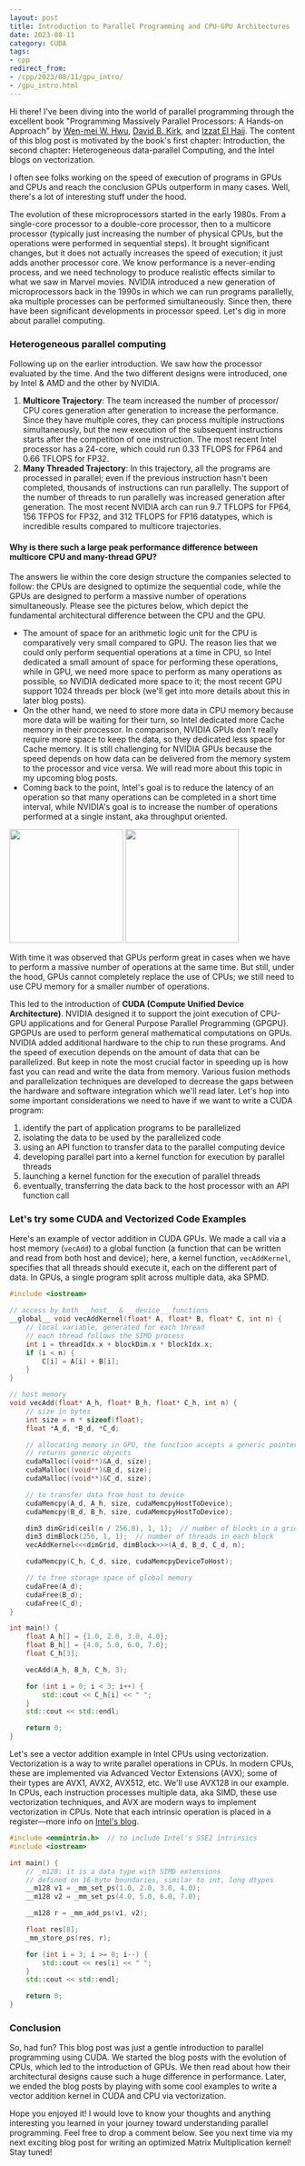 ```yaml
---
layout: post
title: Introduction to Parallel Programming and CPU-GPU Architectures
date: 2023-08-11
category: CUDA
tags:
- cpp
redirect_from:
- /cpp/2023/08/11/gpu_intro/
- /gpu_intro.html
---
```


Hi there! I've been diving into the world of parallel programming through
the excellent book "Programming Massively Parallel Processors:
A Hands-on Approach" by [Wen-mei W. Hwu](https://scholar.google.com/citations?user=ohjQPx8AAAAJ&hl=en),
[David B. Kirk](https://scholar.google.com/citations?user=fMbArPwAAAAJ&hl=en),
and [Izzat El Hajj](https://scholar.google.com/citations?user=_VVw504AAAAJ&hl=en).
The content of this blog post is motivated by the book's first chapter:
Introduction, the second chapter: Heterogeneous data-parallel Computing,
and the Intel blogs on vectorization.

I often see folks working on the speed of execution of programs in 
GPUs and CPUs and reach the conclusion GPUs outperform in many cases.
Well, there's a lot of interesting stuff under the hood.

The evolution of these microprocessors started in the early 1980s.
From a single-core processor to a double-core processor, then to a
multicore processor (typically just increasing the number of physical CPUs,
but the operations were performed in sequential steps).
It brought significant changes, but it does not actually increases the speed
of execution; it just adds another processor core. We know performance is a
never-ending process, and we need technology to produce realistic effects
similar to what we saw in Marvel movies. NVIDIA introduced a new generation
of microprocessors back in the 1990s in which we can run programs parallelly,
aka multiple processes can be performed simultaneously. Since then,
there have been significant developments in processor speed.
Let's dig in more about parallel computing.

### Heterogeneous parallel computing
Following up on the earlier introduction. We saw how the processor
evaluated by the time. And the two different designs were introduced,
one by Intel & AMD and the other by NVIDIA.
1. **Multicore Trajectory**: The team increased the number of processor/ CPU
cores generation after generation to increase the performance.
Since they have multiple cores, they can process multiple instructions
simultaneously, but the new execution of the subsequent instructions
starts after the competition of one instruction. The most recent Intel
processor has a 24-core, which could run 0.33 TFLOPS for FP64 and 0.66 TFLOPS for FP32.
2. **Many Threaded Trajectory**: In this trajectory, all the programs are
processed in parallel; even if the previous instruction hasn't been completed,
thousands of instructions can run parallelly. The support of the number of
threads to run parallelly was increased generation after generation.
The most recent NVIDIA arch can run 9.7 TFLOPS for FP64, 156 TFPOS for FP32,
and 312 TFLOPS for FP16 datatypes, which is incredible results compared
to multicore trajectories.

#### Why is there such a large peak performance difference between multicore CPU and many-thread GPU?
The answers lie within the core design structure the companies
selected to follow: the CPUs are designed to optimize the
sequential code, while the GPUs are designed to perform a massive number
of operations simultaneously. Please see the pictures below, which depict
the fundamental architectural difference between the CPU and the GPU.
- The amount of space for an arithmetic logic unit for the CPU is
comparatively very small compared to GPU. The reason lies that we
could only perform sequential operations at a time in CPU, so
Intel dedicated a small amount of space for performing these operations,
while in GPU, we need more space to perform as many operations as possible,
so NVIDIA dedicated more space to it; the most recent GPU support 1024
threads per block (we'll get into more details about this in later blog posts).
- On the other hand, we need to store more data in CPU memory because
more data will be waiting for their turn, so Intel dedicated more Cache
memory in their processor. In comparison, NVIDIA GPUs don't really require
more space to keep the data, so they dedicated less space for Cache memory.
It is still challenging for NVIDIA GPUs because the speed depends on how data
can be delivered from the memory system to the processor and vice versa.
We will read more about this topic in my upcoming blog posts.
- Coming back to the point, Intel's goal is to reduce the latency of an
operation so that many operations can be completed in a short time interval,
while NVIDIA's goal is to increase the number of operations performed at a
single instant, aka throughput oriented.

<p float="left">
    <img src="/assets/CUDA/cpu_arch.png" width="200" />
    <img src="/assets/CUDA/gpu_arch.png" width="200" />
</p>

With time it was observed that GPUs perform great in cases when we have
to perform a massive number of operations at the same time. But still,
under the hood, GPUs cannot completely replace the use of CPUs; we still
need to use CPU memory for a smaller number of operations.

This led to the introduction of **CUDA (Compute Unified Device Architecture)**.
NVIDIA designed it to support the joint execution of CPU-GPU applications
and for General Purpose Parallel Programming (GPGPU). GPGPUs are used to
perform general mathematical computations on GPUs. NVIDIA added additional
hardware to the chip to run these programs. And the speed of execution
depends on the amount of data that can be parallelized. But keep in note
the most crucial factor in speeding up is how fast you can read and write
the data from memory. Various fusion methods and parallelization techniques
are developed to decrease the gaps between the hardware and software
integration which we'll read later.
Let's hop into some important considerations we need to have if we want to write a CUDA program:
1. identify the part of application programs to be parallelized
2. isolating the data to be used by the parallelized code
3. using an API function to transfer data to the parallel computing device
4. developing parallel part into a kernel function for execution by parallel threads
5. launching a kernel function for the execution of parallel threads
6. eventually, transferring the data back to the host processor with an API function call

### Let's try some CUDA and Vectorized Code Examples
Here's an example of vector addition in CUDA GPUs. We made a call via a
host memory (`vecAdd`) to a global function (a function that can be
written and read from both host and device); here, a kernel function,
`vecAddKernel`, specifies that all threads should execute it, each on the
different part of data. In GPUs, a single program split across multiple data, aka SPMD.
```cu
#include <iostream>

// access by both __host__ & __device__ functions
__global__ void vecAddKernel(float* A, float* B, float* C, int n) {
    // local variable, generated for each thread
    // each thread follows the SIMD process
    int i = threadIdx.x + blockDim.x * blockIdx.x;
    if (i < n) {
        C[i] = A[i] + B[i];
    }
}

// host memory
void vecAdd(float* A_h, float* B_h, float* C_h, int n) {
    // size in bytes
    int size = n * sizeof(float);
    float *A_d, *B_d, *C_d;

    // allocating memory in GPU, the function accepts a generic pointer
    // returns generic objects
    cudaMalloc((void**)&A_d, size);
    cudaMalloc((void**)&B_d, size);
    cudaMalloc((void**)&C_d, size);

    // to transfer data from host to device
    cudaMemcpy(A_d, A_h, size, cudaMemcpyHostToDevice);
    cudaMemcpy(B_d, B_h, size, cudaMemcpyHostToDevice);

    dim3 dimGrid(ceil(n / 256.0), 1, 1);  // number of blocks in a grid
    dim3 dimBlock(256, 1, 1);  // number of threads in each block
    vecAddKernel<<<dimGrid, dimBlock>>>(A_d, B_d, C_d, n);

    cudaMemcpy(C_h, C_d, size, cudaMemcpyDeviceToHost);

    // to free storage space of global memory
    cudaFree(A_d);
    cudaFree(B_d);
    cudaFree(C_d);
}

int main() {
    float A_h[] = {1.0, 2.0, 3.0, 4.0};
    float B_h[] = {4.0, 5.0, 6.0, 7.0};
    float C_h[3];

    vecAdd(A_h, B_h, C_h, 3);

    for (int i = 0; i < 3; i++) {
        std::cout << C_h[i] << " ";
    }
    std::cout << std::endl;

    return 0;
}
```

Let's see a vector addition example in Intel CPUs using vectorization.
Vectorization is a way to write parallel operations in CPUs.
In modern CPUs, these are implemented via Advanced Vector Extensions (AVX);
some of their types are AVX1, AVX2, AVX512, etc. We'll use AVX128 in our example.
In CPUs, each instruction processes multiple data, aka SIMD, these use
vectorization techniques, and AVX are modern ways to implement vectorization
in CPUs. Note that each intrinsic operation is placed in a
register—more info on [Intel's blog](https://www.intel.com/content/www/us/en/docs/cpp-compiler/developer-guide-reference/2021-8/arithmetic-intrinsics-001.html).
```cpp
#include <emmintrin.h>  // to include Intel's SSE2 intrinsics
#include <iostream>

int main() {
    // _m128: it is a data type with SIMD extensions
    // defined on 16-byte boundaries, similar to int, long dtypes
    __m128 v1 = _mm_set_ps(1.0, 2.0, 3.0, 4.0);
    __m128 v2 = _mm_set_ps(4.0, 5.0, 6.0, 7.0);

    __m128 r = _mm_add_ps(v1, v2);

    float res[8];
    _mm_store_ps(res, r);

    for (int i = 3; i >= 0; i--) {
        std::cout << res[i] << " ";
    }
    std::cout << std::endl;

    return 0;
}
```

### Conclusion
So, had fun? This blog post was just a gentle introduction to
parallel programming using CUDA. We started the blog posts with the
evolution of CPUs, which led to the introduction of GPUs. We then
read about how their architectural designs cause such a huge
difference in performance. Later, we ended the blog posts by playing
with some cool examples to write a vector addition kernel in CUDA and
CPU via vectorization.

Hope you enjoyed it! I would love to know your thoughts and anything
interesting you learned in your journey toward understanding parallel
programming. Feel free to drop a  comment below. See you next time via
my next exciting blog post for writing an optimized Matrix
Multiplication kernel! Stay tuned!
